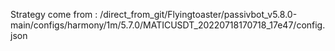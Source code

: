 Strategy come from : /direct_from_git/Flyingtoaster/passivbot_v5.8.0-main/configs/harmony/1m/5.7.0/MATICUSDT_20220718170718_17e47/config.json